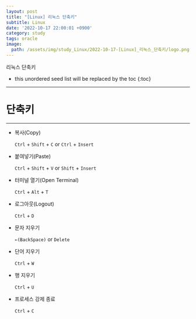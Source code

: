 ```yaml
---
layout: post
title: "[Linux] 리눅스 단축키"
subtitle: Linux
date: '2022-10-17 22:00:01 +0900'
category: study
tags: oracle
image:
  path: /assets/img/study_Linux/2022-10-17-[Linux]_리눅스_단축키/logo.png
---
```


리눅스 단축키

<!--more-->

* this unordered seed list will be replaced by the toc
{:toc}

<hr/>

# 단축키

---

- 복사(Copy)
    
    `Ctrl` + `Shift` + `C` or `Ctrl` + `Insert`
    
- 붙여넣기(Paste)
    
    `Ctrl` + `Shift` + `V` or `Shift` + `Insert`
    
- 터미널 열기(Open Terminal)
    
    `Ctrl` + `Alt` + `T`
    
- 로그아웃(Logout)
    
    `Ctrl` + `D` 
    
- 문자 지우기
    
    `←(BackSpace)` or `Delete`
    
- 단어 지우기
    
    `Ctrl` + `W`
    
- 행 지우기
    
    `Ctrl` + `U`
    
- 프로세스 강제 종료
    
    `Ctrl` + `C`